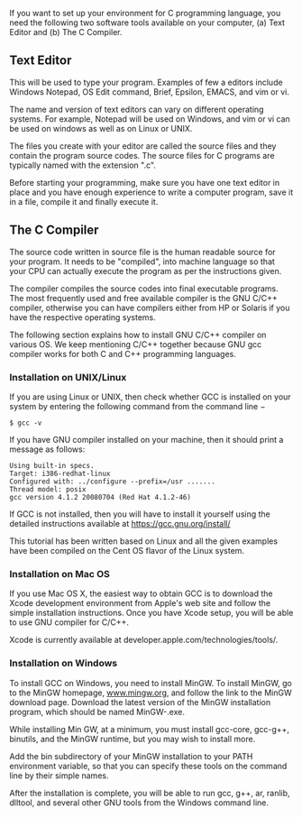 If you want to set up your environment for C programming language, you need the following two software 
tools available on your computer, (a) Text Editor and (b) The C Compiler.

## Text Editor

This will be used to type your program. Examples of few a editors include Windows Notepad, OS Edit 
command, Brief, Epsilon, EMACS, and vim or vi.

The name and version of text editors can vary on different operating systems. For example, Notepad will 
be used on Windows, and vim or vi can be used on windows as well as on Linux or UNIX.

The files you create with your editor are called the source files and they contain the program source 
codes. The source files for C programs are typically named with the extension ".c".

Before starting your programming, make sure you have one text editor in place and you have enough 
experience to write a computer program, save it in a file, compile it and finally execute it.

## The C Compiler

The source code written in source file is the human readable source for your program. It needs to be 
"compiled", into machine language so that your CPU can actually execute the program as per the instructions given.

The compiler compiles the source codes into final executable programs. The most frequently used and free available 
compiler is the GNU C/C++ compiler, otherwise you can have compilers either from HP or Solaris if you have the 
respective operating systems.

The following section explains how to install GNU C/C++ compiler on various OS. We keep mentioning C/C++ together 
because GNU gcc compiler works for both C and C++ programming languages.

### Installation on UNIX/Linux

If you are using Linux or UNIX, then check whether GCC is installed on your system by entering the following command 
from the command line −

```
$ gcc -v
```

If you have GNU compiler installed on your machine, then it should print a message as follows:

```
Using built-in specs.
Target: i386-redhat-linux
Configured with: ../configure --prefix=/usr .......
Thread model: posix
gcc version 4.1.2 20080704 (Red Hat 4.1.2-46)
```

If GCC is not installed, then you will have to install it yourself using the detailed instructions available at 
https://gcc.gnu.org/install/

This tutorial has been written based on Linux and all the given examples have been compiled on the Cent OS flavor of 
the Linux system.

### Installation on Mac OS

If you use Mac OS X, the easiest way to obtain GCC is to download the Xcode development environment from Apple's web 
site and follow the simple installation instructions. Once you have Xcode setup, you will be able to use GNU compiler 
for C/C++.

Xcode is currently available at developer.apple.com/technologies/tools/.

### Installation on Windows

To install GCC on Windows, you need to install MinGW. To install MinGW, go to the MinGW homepage, www.mingw.org, and 
follow the link to the MinGW download page. Download the latest version of the MinGW installation program, which should 
be named MinGW-<version>.exe.

While installing Min GW, at a minimum, you must install gcc-core, gcc-g++, binutils, and the MinGW runtime, but you may 
wish to install more.

Add the bin subdirectory of your MinGW installation to your PATH environment variable, so that you can specify these 
tools on the command line by their simple names.

After the installation is complete, you will be able to run gcc, g++, ar, ranlib, dlltool, and several other GNU tools 
from the Windows command line.